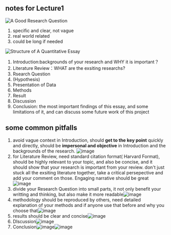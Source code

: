 ## notes for Lecture1
![A Good Research Question](https://user-images.githubusercontent.com/91874485/137256315-bb46b9e9-a772-47be-9548-ff65c6a992a3.png)
1. specific and clear, not vague
2. real world related
3. could be long if needed

![Structure of A Quantitative Essay](https://user-images.githubusercontent.com/91874485/137257034-1ca7446b-cc5c-402b-9f02-282545e7489e.png)
1. Introduction:backgrounds of your research and WHY it is important？
2. Literature Review：WHAT are the exsiting researchs?
3. Rsearch Question
4. (Hypothesis)
5. Presentation of Data
6. Methods
7. Result
8. Discussion
9. Conclusion: the most important findings of this essay, and some limitations of it, and can discuss some future work of this project

## some common pitfalls
1. avoid vague context in Introduction, should **get to the key point** quickly and directly, should be **impersonal and objective** in Introduction and the backgrounds of the research. ![image](https://user-images.githubusercontent.com/91874485/137258423-4b31589e-9832-4b6f-9453-91c9de9ecfe3.png)
2. for Literature Review, need standard citation format( Harvard Format), should be highly relevant to your topic, and also be concise, and it should show that your research is important from your review. don't just stuck all the exsiting literature together, take a critical persepective and add your comment on those. Engaging narrative should be great ![image](https://user-images.githubusercontent.com/91874485/137259481-edea3d40-bb27-4820-9fc1-b7acb7c9fbcd.png)
3. divide your Research Question into small parts, it not only benefit your writting and thinking, but also make it more readable![image](https://user-images.githubusercontent.com/91874485/137260445-374e1872-8cfc-46e2-b0d1-a68ca3c460b3.png)
4. methodology should be reproduced by others, need detailed explanation of your methods and if anyone use that before and why you choose that![image](https://user-images.githubusercontent.com/91874485/137261181-3f61eeb2-c8a9-4744-9de3-3e99b5fc2c8a.png)
5. results should be clear and concise![image](https://user-images.githubusercontent.com/91874485/137261277-ea962d74-56d1-42d2-9faa-a3e644729e01.png)
6. DIscussion![image](https://user-images.githubusercontent.com/91874485/137261389-9cafaec5-1526-4d8b-9b4d-df8533055ae4.png)
7. Conclusion![image](https://user-images.githubusercontent.com/91874485/137261670-9829bdf3-5983-4cf5-b56b-c37313cc9aec.png)![image](https://user-images.githubusercontent.com/91874485/137261692-51f19cd8-4f93-4a48-ba92-0c0823722c52.png)







